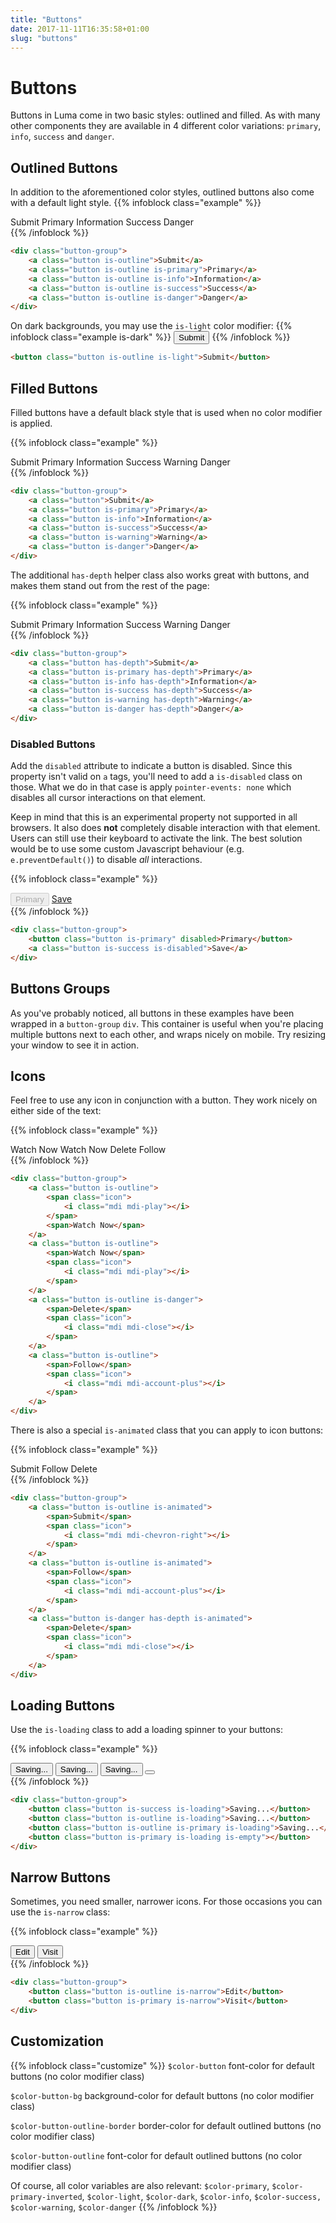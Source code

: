 ```yaml
---
title: "Buttons"
date: 2017-11-11T16:35:58+01:00
slug: "buttons"
---
```


# Buttons

Buttons in Luma come in two basic styles: outlined and filled. As with many other components they are available in 4
different color variations: `primary`, `info`, `success` and `danger`.

## Outlined Buttons
In addition to the aforementioned color styles, outlined buttons also come with a default light style.
{{% infoblock class="example" %}}
<div class="button-group">
    <a class="button is-outline">Submit</a>
    <a class="button is-outline is-primary">Primary</a>
    <a class="button is-outline is-info">Information</a>
    <a class="button is-outline is-success">Success</a>
    <a class="button is-outline is-danger">Danger</a>
</div>
{{% /infoblock %}}

```html
<div class="button-group">
    <a class="button is-outline">Submit</a>
    <a class="button is-outline is-primary">Primary</a>
    <a class="button is-outline is-info">Information</a>
    <a class="button is-outline is-success">Success</a>
    <a class="button is-outline is-danger">Danger</a>
</div>
```

On dark backgrounds, you may use the `is-light` color modifier:
{{% infoblock class="example is-dark" %}}
<button class="button is-outline is-light">Submit</button>
{{% /infoblock %}}

```html
<button class="button is-outline is-light">Submit</button>
```


## Filled Buttons
Filled buttons have a default black style that is used when no color modifier is applied.

{{% infoblock class="example" %}}
<div class="button-group">
    <a class="button">Submit</a>
    <a class="button is-primary">Primary</a>
    <a class="button is-info">Information</a>
    <a class="button is-success">Success</a>
    <a class="button is-warning">Warning</a>
    <a class="button is-danger">Danger</a>
</div>
{{% /infoblock %}}

```html
<div class="button-group">
    <a class="button">Submit</a>
    <a class="button is-primary">Primary</a>
    <a class="button is-info">Information</a>
    <a class="button is-success">Success</a>
    <a class="button is-warning">Warning</a>
    <a class="button is-danger">Danger</a>
</div>
```

The additional `has-depth` helper class also works great with buttons, and makes them stand out from the rest of
the page:

{{% infoblock class="example" %}}
<div class="button-group">
    <a class="button has-depth">Submit</a>
    <a class="button is-primary has-depth">Primary</a>
    <a class="button is-info has-depth">Information</a>
    <a class="button is-success has-depth">Success</a>
    <a class="button is-warning has-depth">Warning</a>
    <a class="button is-danger has-depth">Danger</a>
</div>
{{% /infoblock %}}

```html
<div class="button-group">
    <a class="button has-depth">Submit</a>
    <a class="button is-primary has-depth">Primary</a>
    <a class="button is-info has-depth">Information</a>
    <a class="button is-success has-depth">Success</a>
    <a class="button is-warning has-depth">Warning</a>
    <a class="button is-danger has-depth">Danger</a>
</div>
```

### Disabled Buttons
Add the `disabled` attribute to indicate a button is disabled. Since this property isn't valid on `a` tags,
you'll need to add a `is-disabled` class on those. What we do in that case is apply `pointer-events: none` which disables
all cursor interactions on that element.

Keep in mind that this is an experimental property not supported in all
browsers. It also does **not** completely disable interaction with that element. Users can still use their keyboard
to activate the link. The best solution would be to use some custom Javascript behaviour (e.g. `e.preventDefault()`)
to disable _all_ interactions.

{{% infoblock class="example" %}}
<div class="button-group">
    <button class="button is-primary" disabled>Primary</button>
    <a class="button is-success is-disabled" href="http://google.com">Save</a>
</div>
{{% /infoblock %}}

```html
<div class="button-group">
    <button class="button is-primary" disabled>Primary</button>
    <a class="button is-success is-disabled">Save</a>
</div>
```

## Buttons Groups
As you've probably noticed, all buttons in these examples have been wrapped in a `button-group` `div`. This container is
useful when you're placing multiple buttons next to each other, and wraps nicely on mobile. Try resizing your window
to see it in action.

## Icons
Feel free to use any icon in conjunction with a button. They work nicely on either side of the text:

{{% infoblock class="example" %}}
<div class="button-group">
    <a class="button is-outline">
        <span class="icon">
            <i class="mdi mdi-play"></i>
        </span>
        <span>Watch Now</span>
    </a>
    <a class="button is-outline">
        <span>Watch Now</span>
        <span class="icon">
            <i class="mdi mdi-play"></i>
        </span>
    </a>
    <a class="button is-outline is-danger">
        <span>Delete</span>
        <span class="icon">
            <i class="mdi mdi-close"></i>
        </span>
    </a>
    <a class="button is-outline">
        <span>Follow</span>
        <span class="icon">
            <i class="mdi mdi-account-plus"></i>
        </span>
    </a>
</div>
{{% /infoblock %}}

```html
<div class="button-group">
    <a class="button is-outline">
        <span class="icon">
            <i class="mdi mdi-play"></i>
        </span>
        <span>Watch Now</span>
    </a>
    <a class="button is-outline">
        <span>Watch Now</span>
        <span class="icon">
            <i class="mdi mdi-play"></i>
        </span>
    </a>
    <a class="button is-outline is-danger">
        <span>Delete</span>
        <span class="icon">
            <i class="mdi mdi-close"></i>
        </span>
    </a>
    <a class="button is-outline">
        <span>Follow</span>
        <span class="icon">
            <i class="mdi mdi-account-plus"></i>
        </span>
    </a>
</div>
```

There is also a special `is-animated` class that you can apply to icon buttons:

{{% infoblock class="example" %}}
<div class="button-group">
    <a class="button is-outline is-animated">
        <span>Submit</span>
        <span class="icon">
            <i class="mdi mdi-chevron-right"></i>
        </span>
    </a>
    <a class="button is-outline is-animated">
        <span>Follow</span>
        <span class="icon">
            <i class="mdi mdi-account-plus"></i>
        </span>
    </a>
    <a class="button is-danger has-depth is-animated">
        <span>Delete</span>
        <span class="icon">
            <i class="mdi mdi-close"></i>
        </span>
    </a>
</div>
{{% /infoblock %}}

```html
<div class="button-group">
    <a class="button is-outline is-animated">
        <span>Submit</span>
        <span class="icon">
            <i class="mdi mdi-chevron-right"></i>
        </span>
    </a>
    <a class="button is-outline is-animated">
        <span>Follow</span>
        <span class="icon">
            <i class="mdi mdi-account-plus"></i>
        </span>
    </a>
    <a class="button is-danger has-depth is-animated">
        <span>Delete</span>
        <span class="icon">
            <i class="mdi mdi-close"></i>
        </span>
    </a>
</div>
```

## Loading Buttons
Use the `is-loading` class to add a loading spinner to your buttons:

{{% infoblock class="example" %}}
<div class="button-group">
    <button class="button is-success is-loading">Saving...</button>
    <button class="button is-outline is-loading">Saving...</button>
    <button class="button is-outline is-primary is-loading">Saving...</button>
    <button class="button is-primary is-loading is-empty"></button>
</div>
{{% /infoblock %}}

```html
<div class="button-group">
    <button class="button is-success is-loading">Saving...</button>
    <button class="button is-outline is-loading">Saving...</button>
    <button class="button is-outline is-primary is-loading">Saving...</button>
    <button class="button is-primary is-loading is-empty"></button>
</div>
```

## Narrow Buttons
Sometimes, you need smaller, narrower icons. For those occasions you can use the `is-narrow` class:

{{% infoblock class="example" %}}
<div class="button-group">
    <button class="button is-outline is-narrow">Edit</button>
    <button class="button is-primary is-narrow">Visit</button>
</div>
{{% /infoblock %}}

```html
<div class="button-group">
    <button class="button is-outline is-narrow">Edit</button>
    <button class="button is-primary is-narrow">Visit</button>
</div>
```

## Customization

{{% infoblock class="customize" %}}
`$color-button` font-color for default buttons (no color modifier class)

`$color-button-bg` background-color for default buttons (no color modifier class)

`$color-button-outline-border` border-color for default outlined buttons (no color modifier class)

`$color-button-outline` font-color for default outlined buttons (no color modifier class)


Of course, all color variables are also relevant:
`$color-primary`, `$color-primary-inverted`, `$color-light`, `$color-dark`, `$color-info`, `$color-success,`
`$color-warning`, `$color-danger`
{{% /infoblock %}}


